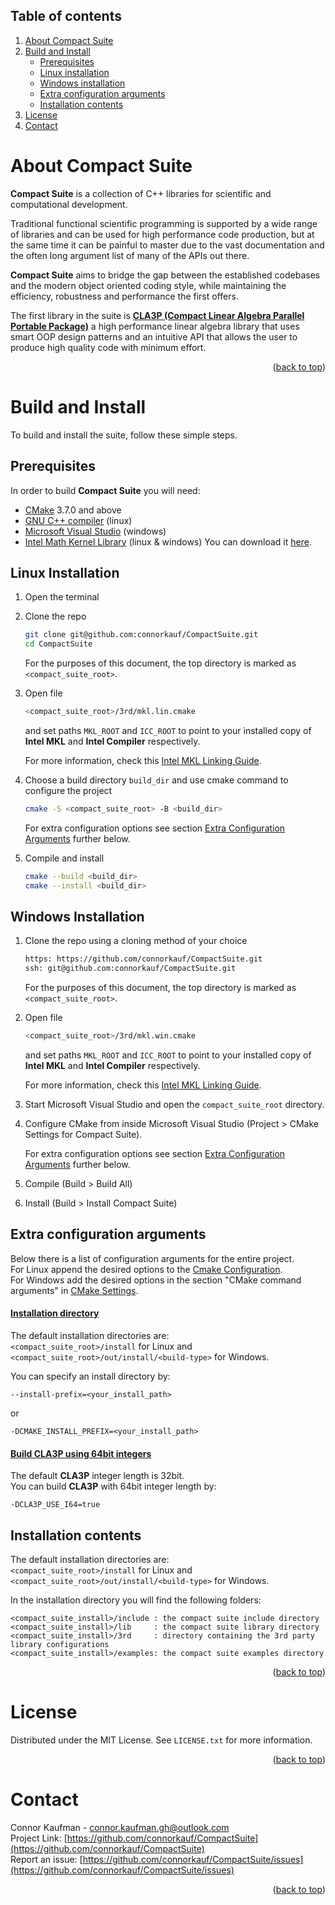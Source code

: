 <a name="readme-top"></a>



## Table of contents

1. [About Compact Suite](#about-compact-suite)
2. [Build and Install](#build-and-install)
    - [Prerequisites](#prerequisites)
    - [Linux installation](#linux-installation)
    - [Windows installation](#windows-installation)
    - [Extra configuration arguments](#extra-configuration-arguments)
    - [Installation contents](#installation-contents)
3. [License](#license)
4. [Contact](#contact)




# About Compact Suite

**Compact Suite** is a collection of C++ libraries for scientific and computational development.

Traditional functional scientific programming is supported by a wide range of libraries and can be used for high performance code production, but at the same time it can be painful to master due to the vast documentation and the often long argument list of many of the APIs out there.

**Compact Suite** aims to bridge the gap between the established codebases and the modern object oriented coding style, while maintaining the efficiency, robustness and performance the first offers. 

The first library in the suite is [**CLA3P (Compact Linear Algebra Parallel Portable Package)**](cla3p.mod/README.md) a high performance linear algebra library that uses smart OOP design patterns and an intuitive API that allows the user to produce high quality code with minimum effort.

<p align="right">(<a href="#readme-top">back to top</a>)</p>




# Build and Install

To build and install the suite, follow these simple steps.

## Prerequisites

In order to build **Compact Suite** you will need:
* [CMake](https://cmake.org) 3.7.0 and above
* [GNU C++ compiler](https://gcc.gnu.org) (linux)
* [Microsoft Visual Studio](https://visualstudio.microsoft.com) (windows)
* [Intel Math Kernel Library](https://www.intel.com/content/www/us/en/developer/tools/oneapi/onemkl.html) (linux & windows) You can download it [here](https://www.intel.com/content/www/us/en/developer/tools/oneapi/onemkl-download.html).

## Linux Installation

1. Open the terminal
  
2. Clone the repo
   
   ```sh
   git clone git@github.com:connorkauf/CompactSuite.git
   cd CompactSuite
   ```
   
   For the purposes of this document, the top directory is marked as `<compact_suite_root>`.

3. Open file
   
   ```sh
   <compact_suite_root>/3rd/mkl.lin.cmake
   ```
   
   and set paths `MKL_ROOT` and `ICC_ROOT` to point to your installed copy of **Intel MKL** and **Intel Compiler** respectively.
   
   For more information, check this [Intel MKL Linking Guide](3rd/mkl.md).

   <a name="linux-cmake-config"></a>
4. Choose a build directory `build_dir` and use cmake command to configure the project
   
   ```sh
   cmake -S <compact_suite_root> -B <build_dir>
   ```
   
   For extra configuration options see section [Extra Configuration Arguments](#extra-configuration-arguments) further below.

5. Compile and install
    
   ```sh
   cmake --build <build_dir>
   cmake --install <build_dir>
   ```

## Windows Installation

1. Clone the repo using a cloning method of your choice
   
   ```sh
   https: https://github.com/connorkauf/CompactSuite.git
   ssh: git@github.com:connorkauf/CompactSuite.git
   ```
   
   For the purposes of this document, the top directory is marked as `<compact_suite_root>`.

2. Open file
   
   ```sh
   <compact_suite_root>/3rd/mkl.win.cmake
   ```
   
   and set paths `MKL_ROOT` and `ICC_ROOT` to point to your installed copy of **Intel MKL** and **Intel Compiler** respectively.

   For more information, check this [Intel MKL Linking Guide](3rd/mkl.md).

3. Start Microsoft Visual Studio and open the `compact_suite_root` directory.

   <a name="windows-cmake-config"></a>
4. Configure CMake from inside Microsoft Visual Studio (Project > CMake Settings for Compact Suite).
   
   For extra configuration options see section [Extra Configuration Arguments](#extra-configuration-arguments) further below.

5. Compile (Build > Build All)

6. Install (Build > Install Compact Suite)

## Extra configuration arguments

Below there is a list of configuration arguments for the entire project.  
For Linux append the desired options to the [Cmake Configuration](#linux-cmake-config).  
For Windows add the desired options in the section "CMake command arguments" in [CMake Settings](#windows-cmake-config).

#### <ins>Installation directory</ins>

The default installation directories are:  
`<compact_suite_root>/install` for Linux and  
`<compact_suite_root>/out/install/<build-type>` for Windows.  

You can specify an install directory by:

```
--install-prefix=<your_install_path>
```
or
```
-DCMAKE_INSTALL_PREFIX=<your_install_path>
```

#### <ins>Build CLA3P using 64bit integers</ins>

The default **CLA3P** integer length is 32bit.  
You can build **CLA3P** with 64bit integer length by:

```
-DCLA3P_USE_I64=true
```

## Installation contents

The default installation directories are:  
`<compact_suite_root>/install` for Linux and  
`<compact_suite_root>/out/install/<build-type>` for Windows.

In the installation directory you will find the following folders:
  
```
<compact_suite_install>/include : the compact suite include directory
<compact_suite_install>/lib     : the compact suite library directory
<compact_suite_install>/3rd     : directory containing the 3rd party library configurations
<compact_suite_install>/examples: the compact suite examples directory
```

<p align="right">(<a href="#readme-top">back to top</a>)</p>




# License

Distributed under the MIT License. See `LICENSE.txt` for more information.

<p align="right">(<a href="#readme-top">back to top</a>)</p>




# Contact

Connor Kaufman - connor.kaufman.gh@outlook.com  
Project Link: [https://github.com/connorkauf/CompactSuite](https://github.com/connorkauf/CompactSuite)  
Report an issue: [https://github.com/connorkauf/CompactSuite/issues](https://github.com/connorkauf/CompactSuite/issues) 

<p align="right">(<a href="#readme-top">back to top</a>)</p>



